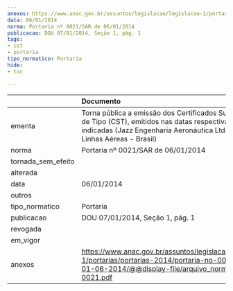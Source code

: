 ```yaml
---
anexos: https://www.anac.gov.br/assuntos/legislacao/legislacao-1/portarias/portarias-2014/portaria-no-0021-sar-de-01-06-2014/@@display-file/arquivo_norma/PA2014-0021.pdf
data: 06/01/2014
norma: Portaria nº 0021/SAR de 06/01/2014
publicacao: DOU 07/01/2014, Seção 1, pág. 1
tags:
- cst
- portaria
tipo_normatico: Portaria
hide: 
- toc 
 
---
```


|                    | Documento                                                                                                                                                                           |
|:-------------------|:------------------------------------------------------------------------------------------------------------------------------------------------------------------------------------|
| ementa             | Torna pública a emissão dos Certificados Suplementares de Tipo (CST), emitidos nas datas respectivamente indicadas (Jazz Engenharia Aeronáutica Ltda. e Gol Linhas Aéreas - Brasil) |
| norma              | Portaria nº 0021/SAR de 06/01/2014                                                                                                                                                  |
| tornada_sem_efeito |                                                                                                                                                                                     |
| alterada           |                                                                                                                                                                                     |
| data               | 06/01/2014                                                                                                                                                                          |
| outros             |                                                                                                                                                                                     |
| tipo_normatico     | Portaria                                                                                                                                                                            |
| publicacao         | DOU 07/01/2014, Seção 1, pág. 1                                                                                                                                                     |
| revogada           |                                                                                                                                                                                     |
| em_vigor           |                                                                                                                                                                                     |
| anexos             | https://www.anac.gov.br/assuntos/legislacao/legislacao-1/portarias/portarias-2014/portaria-no-0021-sar-de-01-06-2014/@@display-file/arquivo_norma/PA2014-0021.pdf                   |